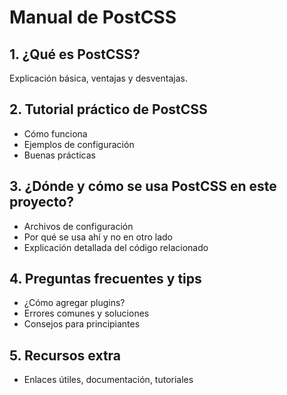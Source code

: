 # Manual de PostCSS

## 1. ¿Qué es PostCSS?
Explicación básica, ventajas y desventajas.

## 2. Tutorial práctico de PostCSS
- Cómo funciona
- Ejemplos de configuración
- Buenas prácticas

## 3. ¿Dónde y cómo se usa PostCSS en este proyecto?
- Archivos de configuración
- Por qué se usa ahí y no en otro lado
- Explicación detallada del código relacionado

## 4. Preguntas frecuentes y tips
- ¿Cómo agregar plugins?
- Errores comunes y soluciones
- Consejos para principiantes

## 5. Recursos extra
- Enlaces útiles, documentación, tutoriales
